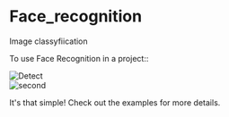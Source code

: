 # Face_recognition
Image classyfiication


To use Face Recognition in a project::

![Detect](https://github.com/MrShoxruxbek/Face_recognition/tree/master/photos/detect_face.png)    
![second](/home/warlock/Downloads/pych/my_project_faced/photos/image/salim.jpg)    

It's that simple! Check out the examples for more details.
